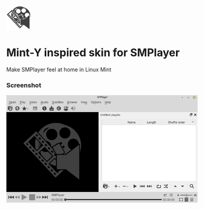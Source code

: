 ![Logo](/Mint-Y/logo.png)
# Mint-Y inspired skin for SMPlayer
Make SMPlayer feel at home in Linux Mint

### Screenshot

![Screenshot](/screenshot.png)
